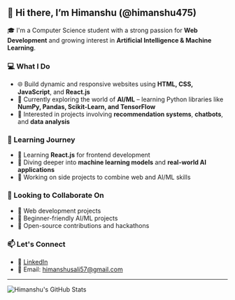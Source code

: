 ## 👋 Hi there, I’m Himanshu (@himanshu475)

🎓 I'm a Computer Science student with a strong passion for **Web Development** and growing interest in **Artificial Intelligence & Machine Learning**.

### 💻 What I Do
- 🌐 Build dynamic and responsive websites using **HTML, CSS, JavaScript**, and **React.js**
- 🤖 Currently exploring the world of **AI/ML** – learning Python libraries like **NumPy, Pandas, Scikit-Learn, and TensorFlow**
- 🧠 Interested in projects involving **recommendation systems**, **chatbots**, and **data analysis**

### 🌱 Learning Journey
- 🌱 Learning **React.js** for frontend development
- 🌱 Diving deeper into **machine learning models** and **real-world AI applications**
- 🌱 Working on side projects to combine web and AI/ML skills

### 🤝 Looking to Collaborate On
- 🌟 Web development projects
- 🌟 Beginner-friendly AI/ML projects
- 🌟 Open-source contributions and hackathons

### 📫 Let's Connect
- 💼 [LinkedIn](https://www.linkedin.com/in/himanshhhu47)  
- 📧 Email: himanshusali57@gmail.com  

---

![Himanshu's GitHub Stats](https://github-readme-stats.vercel.app/api?username=himanshu475&show_icons=true&theme=radical)

<!---
himanshu475/himanshu475 is a ✨ special ✨ repository because its `README.md` (this file) appears on your GitHub profile.
You can click the Preview link to take a look at your changes.
--->
